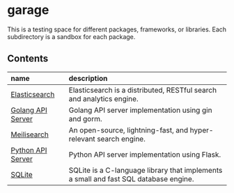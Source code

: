 # garage
This is a testing space for different packages, frameworks, or libraries.
Each subdirectory is a sandbox for each package.

## Contents
| name                                                                                | description                                                                          |
|:------------------------------------------------------------------------------------|:-------------------------------------------------------------------------------------|
| [Elasticsearch](https://github.com/tainvecs/garage/tree/main/elasticsearch)         | Elasticsearch is a distributed, RESTful search and analytics engine.                 |
| [Golang API Server](https://github.com/tainvecs/garage/tree/main/golang_api_server) | Golang API server implementation using gin and gorm.                                 |
| [Meilisearch](https://github.com/tainvecs/garage/tree/main/meilisearch)             | An open-source, lightning-fast, and hyper-relevant search engine.                    |
| [Python API Server](https://github.com/tainvecs/garage/tree/main/python_api_server) | Python API server implementation using Flask.                                        |
| [SQLite](https://github.com/tainvecs/garage/tree/main/sqlite)                       | SQLite is a C-language library that implements a small and fast SQL database engine. |
